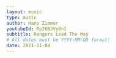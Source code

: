 ```yaml
---
layout: music
type: music
author: Hans Zimmer
youtubeId: Rp26BJVy0nI
subtitle: Rangers Lead The Way
# All dates must be YYYY-MM-DD format!
date: 2021-11-04
---
```


